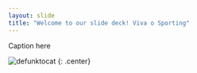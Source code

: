 ```yaml
---
layout: slide
title: "Welcome to our slide deck! Viva o Sporting"
---
```


Caption here

![defunktocat](https://octodex.github.com/images/defunktocat.png)
{: .center}
